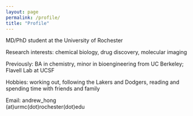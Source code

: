 ```yaml
---
layout: page
permalink: /profile/
title: "Profile"
---
```


MD/PhD student at the University of Rochester

Research interests: chemical biology, drug discovery, molecular imaging

Previously: BA in chemistry, minor in bioengineering from UC Berkeley; Flavell Lab at UCSF

Hobbies: working out, following the Lakers and Dodgers, reading and spending time with friends and family

Email: andrew_hong
<br>(at)urmc(dot)rochester(dot)edu
